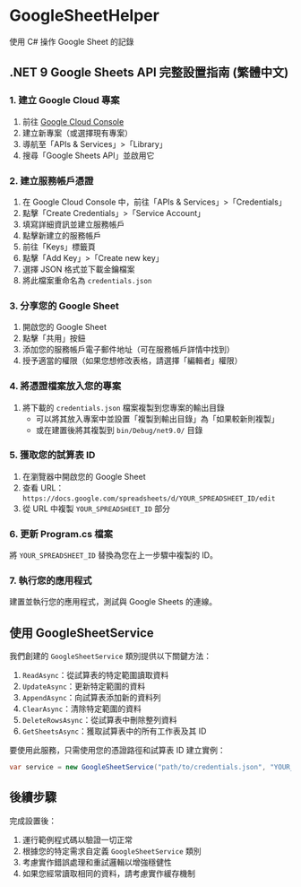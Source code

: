 # GoogleSheetHelper

使用 C# 操作 Google Sheet 的記錄

## .NET 9 Google Sheets API 完整設置指南 (繁體中文)

### 1. 建立 Google Cloud 專案
1. 前往 [Google Cloud Console](https://console.cloud.google.com/)
2. 建立新專案（或選擇現有專案）
3. 導航至「APIs & Services」>「Library」
4. 搜尋「Google Sheets API」並啟用它

### 2. 建立服務帳戶憑證
1. 在 Google Cloud Console 中，前往「APIs & Services」>「Credentials」
2. 點擊「Create Credentials」>「Service Account」
3. 填寫詳細資訊並建立服務帳戶
4. 點擊新建立的服務帳戶
5. 前往「Keys」標籤頁
6. 點擊「Add Key」>「Create new key」
7. 選擇 JSON 格式並下載金鑰檔案
8. 將此檔案重命名為 `credentials.json`

### 3. 分享您的 Google Sheet
1. 開啟您的 Google Sheet
2. 點擊「共用」按鈕
3. 添加您的服務帳戶電子郵件地址（可在服務帳戶詳情中找到）
4. 授予適當的權限（如果您想修改表格，請選擇「編輯者」權限）

### 4. 將憑證檔案放入您的專案
1. 將下載的 `credentials.json` 檔案複製到您專案的輸出目錄
   - 可以將其放入專案中並設置「複製到輸出目錄」為「如果較新則複製」
   - 或在建置後將其複製到 `bin/Debug/net9.0/` 目錄

### 5. 獲取您的試算表 ID
1. 在瀏覽器中開啟您的 Google Sheet
2. 查看 URL：`https://docs.google.com/spreadsheets/d/YOUR_SPREADSHEET_ID/edit`
3. 從 URL 中複製 `YOUR_SPREADSHEET_ID` 部分

### 6. 更新 Program.cs 檔案
將 `YOUR_SPREADSHEET_ID` 替換為您在上一步驟中複製的 ID。

### 7. 執行您的應用程式
建置並執行您的應用程式，測試與 Google Sheets 的連線。

## 使用 GoogleSheetService

我們創建的 `GoogleSheetService` 類別提供以下關鍵方法：

1. `ReadAsync`：從試算表的特定範圍讀取資料
2. `UpdateAsync`：更新特定範圍的資料
3. `AppendAsync`：向試算表添加新的資料列
4. `ClearAsync`：清除特定範圍的資料
5. `DeleteRowsAsync`：從試算表中刪除整列資料
6. `GetSheetsAsync`：獲取試算表中的所有工作表及其 ID

要使用此服務，只需使用您的憑證路徑和試算表 ID 建立實例：

```csharp
var service = new GoogleSheetService("path/to/credentials.json", "YOUR_SPREADSHEET_ID");
```

## 後續步驟

完成設置後：

1. 運行範例程式碼以驗證一切正常
2. 根據您的特定需求自定義 `GoogleSheetService` 類別
3. 考慮實作錯誤處理和重試邏輯以增強穩健性
4. 如果您經常讀取相同的資料，請考慮實作緩存機制
